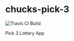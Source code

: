 # chucks-pick-3
![Travis CI Build](https://travis-ci.org/byte-pushers/chucks-pick3.svg?branch=master)

Pick 3 Lottery App
